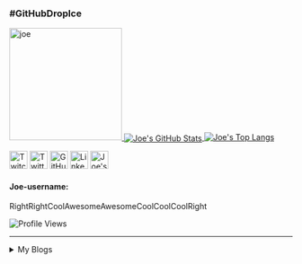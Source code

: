 ### #GitHubDropIce
<p align = "left">
     <a href="https://dev.to/joenash"><img alt="joe" title="Joe" height="200" width="200" src="https://avatars2.githubusercontent.com/u/1790822?s=400&u=bb35d9be2085979d3083d55728caad2e31ef0a33&v=4">
     </a>
     <a href="https://github.com/joenash/joenash">
  <img align="center" src="https://github-readme-stats.vercel.app/api?username=joenash&show_icons=true&line_height=27&count_private=true&theme=synthwave" alt="Joe's GitHub Stats" />
     </a>
     <a href="https://github.com/joenash/joenash">
  <img src="https://github-readme-stats.vercel.app/api/top-langs/?username=joenash&show_icons=true&theme=synthwave" alt="Joe's Top Langs" /></a>
</p>


<p align="left">
  <a href="https://twitch.tv/jna_sh"><img alt="Twitch" title="Twitch" height="32" width="32" src="https://raw.githubusercontent.com/peterthehan/peterthehan/master/assets/twitch.svg"></a>
  <a href="https://twitter.com/jna_sh?lang=en"><img alt="Twitter" title="Twitter" height="32" width="32" src="https://raw.githubusercontent.com/peterthehan/peterthehan/master/assets/twitter.svg"></a>
  <a href="https://github.com/joenash"><img alt="GitHub" title="GitHub" height="32" width="32" src="https://raw.githubusercontent.com/peterthehan/peterthehan/master/assets/github.svg"></a>
  <a href="https://www.linkedin.com/in/joednash/"><img alt="LinkedIn" title="LinkedIn" height="32" width="32" src="https://raw.githubusercontent.com/peterthehan/peterthehan/master/assets/linkedin.svg"></a>
  <a href="https://dev.to/joenash">
  <img src="https://d2fltix0v2e0sb.cloudfront.net/dev-badge.svg" alt="Joe's DEV Profile" height="32" width="32">
</a>
</p>



#### Joe-username:
<!---do not remove the headers and do not put text in here--->
<!--username:START-->
RightRightCoolAwesomeAwesomeCoolCoolCoolRight
<!--username:END-->

![Profile Views](http://img.shields.io/badge/Profile%20Views-576-blue)


<!---Insert About--->
<!---End About--->




---

<!---Joe's Dev.to feed--->
<details>
  <summary>My Blogs</summary>
  
<!-- BLOG-POST-LIST:START -->
- [Enso Dev Blog - 19th June 2020](https://dev.to/enso_org/enso-dev-blog-19th-june-2020-52da)
- [Deploying to Heroku from GitHub Actions](https://dev.to/heroku/deploying-to-heroku-from-github-actions-29ej)
<!-- BLOG-POST-LIST:END -->
</details>
